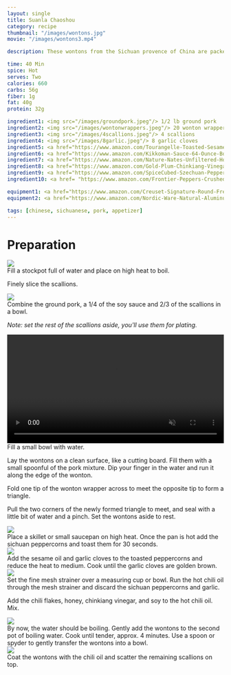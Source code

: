 ```yaml
---
layout: single
title: Suanla Chaoshou
category: recipe
thumbnail: "/images/wontons.jpg"
movie: "/images/wontons3.mp4"

description: These wontons from the Sichuan provence of China are packed with flavor. Served in a hot, sweet, and sour chili oil.

time: 40 Min
spice: Hot
serves: Two
calories: 660
carbs: 56g
fiber: 1g
fat: 40g
protein: 32g

ingredient1: <img src="/images/groundpork.jpeg"/> 1/2 lb ground pork
ingredient2: <img src="/images/wontonwrappers.jpeg"/> 20 wonton wrappers
ingredient3: <img src="/images/4scallions.jpeg"/> 4 scallions
ingredient4: <img src="/images/8garlic.jpeg"/> 8 garlic cloves
ingredient5: <a href="https://www.amazon.com/Tourangelle-Toasted-Sesame-Oil-Expeller-pressed/dp/B005WXMPMQ/ref=as_li_ss_tl?ie=UTF8&qid=1484971638&sr=8-3&keywords=sesame+oil&th=1&linkCode=ll1&tag=cilalime09-20&linkId=0e083f3ce71485ef7882a4bf4581f8e8"><img src="/images/sesameoil.jpeg"/> 4 tbsp sesame oil </a>
ingredient6: <a href="https://www.amazon.com/Kikkoman-Sauce-64-Ounce-Bottle-Pack/dp/B00060OHZS/ref=as_li_ss_tl?s=grocery&ie=UTF8&qid=1484971672&sr=1-1&keywords=soy+sauce&th=1&linkCode=ll1&tag=cilalime09-20&linkId=03a2a9a0455a56fce2afebd3d58bfd96"><img src="/images/tamari.jpeg"/> 4 tbsp soy sauce </a>
ingredient7: <a href="https://www.amazon.com/Nature-Nates-Unfiltered-Honey-Ounce/dp/B00CMQD3VS/ref=as_li_ss_tl?s=grocery&rps=1&ie=UTF8&qid=1481514747&sr=1-4&keywords=honey&refinements=p_85:2470955011&th=1&linkCode=ll1&tag=cilalime09-20&linkId=cbd4b57085e2bd2426d9f7a9597d3ca5"><img src="/images/honey.jpeg"/> 2 tbsp honey</a>
ingredient8: <a href="https://www.amazon.com/Gold-Plum-Chinkiang-Vinegar-18-6/dp/B00BUIKGU0/ref=as_li_ss_tl?s=grocery&ie=UTF8&qid=1484971724&sr=1-1&keywords=chinkiang+vinegar&linkCode=ll1&tag=cilalime09-20&linkId=63fdf29a21fc35514188352209a41fc0"><img src="/images/chinkiang.jpeg"/> 1 tbsp chinkiang vinegar</a>
ingredient9: <a href="https://www.amazon.com/SpiceCubed-Szechuan-Pepper-Tin/dp/B003X402U8/ref=as_li_ss_tl?s=grocery&ie=UTF8&qid=1483843697&sr=1-2&keywords=szechuan+peppercorn&linkCode=ll1&tag=cilalime09-20&linkId=f793153b63b9561ef01f1515d7182cac"><img src="/images/szechuanpeppercorn.jpeg"/> 2 tbsp sichuan peppercorns</a>
ingredient10: <a href= "https://www.amazon.com/Frontier-Peppers-Crushed-1-2-Ounce-Bottle/dp/B0001M11BE/ref=as_li_ss_tl?s=grocery&ie=UTF8&qid=1484971802&sr=1-6&keywords=crushed+chili+flakes&linkCode=ll1&tag=cilalime09-20&linkId=97b51d78040034f3c29cdfb255143914"> <img src="images/chiliflakes.jpeg"/> 2 tbsp chili flakes </a>

equipment1: <a href="https://www.amazon.com/Creuset-Signature-Round-French-Truffle/dp/B0076NOFSC/ref=as_li_ss_tl?s=kitchen&rps=1&ie=UTF8&qid=1481598867&sr=1-38&keywords=le+creuset&refinements=p_85:2470955011&th=1&linkCode=ll1&tag=cilalime09-20&linkId=9987204213f6c7ac4d1e12889972e623"><img src="/images/stockpot.jpeg"/>stockpot</a>
equipment2: <a href="https://www.amazon.com/Nordic-Ware-Natural-Aluminum-Commercial/dp/B000G0KJG4/ref=as_li_ss_tl?s=kitchen&ie=UTF8&qid=1483981260&sr=1-5&keywords=baking+sheet&linkCode=ll1&tag=cilalime09-20&linkId=ccf04db21a82bb55b1ca904458b9ca3a"><img src="/images/stockpot.jpeg"/> fine mesh strainer </a>

tags: [chinese, sichuanese, pork, appetizer]
---
```


<div id="preparation">
<h1>Preparation</h1>
</div>

<div id="instruction">
<div id="image"><img src="/images/wontons1.jpeg"/> </div>
<div id="step">Fill a stockpot full of water and place on high heat to boil.
<p>Finely slice the scallions.</p></div>
</div>

<div id="instruction">
<div id="image"><img src="/images/wontons2.jpeg"/> </div>
<div id="step">Combine the ground pork, a 1/4 of the soy sauce and 2/3 of the scallions in a bowl.
<p><i>Note: set the rest of the scallions aside, you'll use them for plating.</i></p></div>
</div>

<div id="instruction">
<div id="image"><video width="100%" autoplay loop muted class="banner__video">
<source src="/images/wontons3.mp4" type="video/mp4"/> </video> </div>
<div id="step">Fill a small bowl with water.
<p>Lay the wontons on a clean surface, like a cutting board. Fill them with a small spoonful of the pork mixture. Dip your finger in the water and run it along the edge of the wonton.</p>
<p>Fold one tip of the wonton wrapper across to meet the opposite tip to form a triangle.</p>
<p>Pull the two corners of the newly formed triangle to meet, and seal with a little bit of water and a pinch. Set the wontons aside to rest.</p></div>

</div>

<div id="instruction">
<div id="image"><img src="/images/wontons4.jpeg"/> </div>
<div id="step">Place a skillet or small saucepan on high heat. Once the pan is hot add the sichuan peppercorns and toast them for 30 seconds.</div>
</div>

<div id="instruction">
<div id="image"><img src="/images/wontons5.jpeg"/> </div>
<div id="step">Add the sesame oil and garlic cloves to the toasted peppercorns and reduce the heat to medium. Cook until the garlic cloves are golden brown.</div>
</div>

<div id="instruction">
<div id="image"><img src="/images/wontons6.jpeg"/> </div>
<div id="step">Set the fine mesh strainer over a measuring cup or bowl. Run the hot chili oil through the mesh strainer and discard the sichuan peppercorns and garlic.
<p>Add the chili flakes, honey, chinkiang vinegar, and soy to the hot chili oil. Mix.</p></div>
</div>


<div id="instruction">
<div id="image"><img src="/images/wontons7.jpeg"/> </div>
<div id="step">By now, the water should be boiling. Gently add the wontons to the second pot of boiling water. Cook until tender, approx. 4 minutes. Use a spoon or spyder to gently transfer the wontons into a bowl.</div>
</div>

<div id="instruction">
<div id="image"><img src="/images/wontons8.jpeg"/> </div>
<div id="step">Coat the wontons with the chili oil and scatter the remaining scallions on top. </div>
</div>
